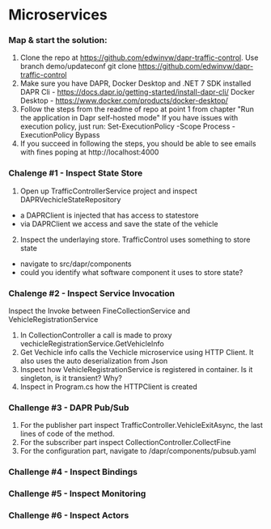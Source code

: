 # Microservices

### Map & start the solution:
1. Clone the repo at https://github.com/edwinvw/dapr-traffic-control. Use branch demo/updateconf
git clone https://github.com/edwinvw/dapr-traffic-control
2. Make sure you have DAPR, Docker Desktop and .NET 7 SDK installed
DAPR Cli - https://docs.dapr.io/getting-started/install-dapr-cli/
Docker Desktop - https://www.docker.com/products/docker-desktop/
3. Follow the steps from the readme of repo at point 1 from chapter "Run the application in Dapr self-hosted mode"
If you have issues with execution policy, just run:
Set-ExecutionPolicy -Scope Process -ExecutionPolicy Bypass
4. If you succeed in following the steps, you should be able to see emails with fines poping at http://localhost:4000

### Chalenge #1 - Inspect State Store

1. Open up TrafficControllerService project and inspect DAPRVechicleStateRepository
* a DAPRClient is injected that has access to statestore
* via DAPRClient we access and save the state of the vehicle

2. Inspect the underlaying store. TrafficControl uses something to store state
* navigate to src/dapr/components
* could you identify what software component  it uses to store state?


### Chalenge #2 - Inspect Service Invocation

Inspect the Invoke between FineCollectionService and VehicleRegistrationService
1. In CollectionController a call is made to proxy vechicleRegistrationService.GetVehicleInfo
2. Get Vechicle info calls the Vechicle microservice using HTTP Client. It also uses the auto deserialization from Json
3. Inspect how VehicleRegistrationService is registered in container. Is it singleton, is it transient? Why? 
4. Inspect in Program.cs how the HTTPClient is created


### Challenge #3 - DAPR Pub/Sub
1. For the publisher part inspect TrafficController.VehicleExitAsync, the last lines of code of the method.
2. For the subscriber part inspect CollectionController.CollectFine
3. For the configuration part, navigate to /dapr/components/pubsub.yaml
 

### Challenge #4 - Inspect Bindings


### Challenge #5 - Inspect Monitoring


### Challenge #6 - Inspect Actors
